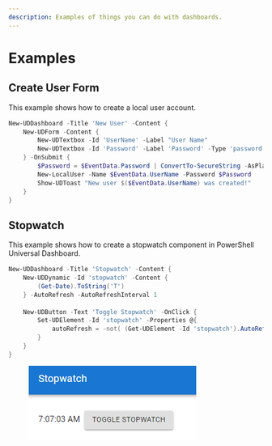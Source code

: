 ```yaml
---
description: Examples of things you can do with dashboards.
---
```


# Examples

## Create User Form

This example shows how to create a local user account.&#x20;

```powershell
New-UDDashboard -Title 'New User' -Content {
    New-UDForm -Content {
        New-UDTextbox -Id 'UserName' -Label "User Name"
        New-UDTextbox -Id 'Password' -Label 'Password' -Type 'password'
    } -OnSubmit {
        $Password = $EventData.Password | ConvertTo-SecureString -AsPlainText
        New-LocalUser -Name $EventData.UserName -Password $Password
        Show-UDToast "New user $($EventData.UserName) was created!"
    }
}
```

## Stopwatch

This example shows how to create a stopwatch component in PowerShell Universal Dashboard.

```powershell
New-UDDashboard -Title 'Stopwatch' -Content {
    New-UDDynamic -Id 'stopwatch' -Content {
        (Get-Date).ToString('T')
    } -AutoRefresh -AutoRefreshInterval 1
    
    New-UDButton -Text 'Toggle Stopwatch' -OnClick {
        Set-UDElement -Id 'stopwatch' -Properties @{
            autoRefresh = -not( (Get-UDElement -Id 'stopwatch').AutoRefresh)
        }
    }
}
```

<figure><img src="../../.gitbook/assets/image.png" alt=""><figcaption></figcaption></figure>
